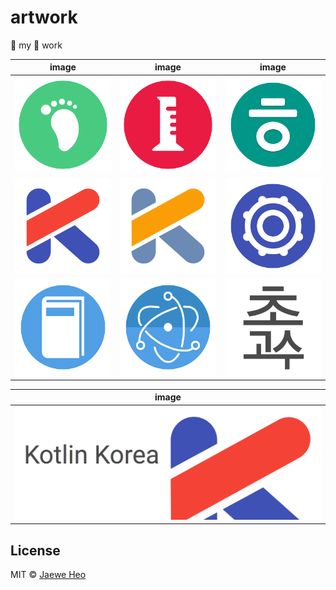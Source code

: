 # artwork

:thought_balloon: my :art: work

| image                  | image                 | image                  |
|:----------------------:|:---------------------:|:----------------------:|
| ![footprint]           | ![lab]                | ![hieuh]               |
| [![kotlinkr]][kknote]  | [![kotlin]][knote]    | [![photonkit]][pknote] |
| ![classbook]           | [![epp]][eppnote]     | ![guru]                |

| image                  |
|:----------------------:|
| [![kkfb]][kkfbnote]    |


## License

MIT © [Jaewe Heo](http://import.re)











[classbook]: classbook/512/ic_launcher.png
[epp]: epp/512/ic_launcher.png
[footprint]: footprint/512/ic_launcher.png
[guru]: guru/guru.png
[hieuh]: hieuh/512/ic_launcher.png
[kotlinkr]: kotlinkr/kotlinkr.png
[kotlin]: kotlinkr/kotlin.png
[kkfb]: kotlinkr/facebook%20cover.png
[lab]: lab/512/ic_launcher.png
[photonkit]: photonkit/512/ic_launcher.png

[eppnote]: https://github.com/importre/epp/
[hieuh_note]: http://www.fileformat.info/info/unicode/char/1112/index.htm
[kknote]: https://www.facebook.com/kotlinkr
[knote]: https://kotlinlang.org/
[kkfbnote]: https://www.facebook.com/kotlinkr
[pknote]: https://github.com/react-photonkit/
